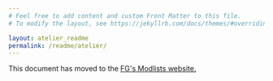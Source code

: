 ```yaml
---
# Feel free to add content and custom Front Matter to this file.
# To modify the layout, see https://jekyllrb.com/docs/themes/#overriding-theme-defaults

layout: atelier_readme
permalink: /readme/atelier/
---
```


This document has moved to the [FG's Modlists website.](https://www.fgsmodlists.com/atelier)